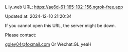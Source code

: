 Lily_web URL: https://ae6d-61-165-102-156.ngrok-free.app

Updated at: 2024-12-10 21:20:34

If you cannot open this URL, the server might be down.

Please contact: 

goley04@foxmail.com Or Wechat:GL_yeaH